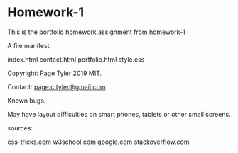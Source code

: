 # Homework-1
This is the portfolio homework assignment from homework-1

A file manifest:

index.html
contact.html
portfolio.html
style.css

Copyright:  Page Tyler 2019  MIT.

Contact:  page.c.tyler@gmail.com

Known bugs.
 
May have layout difficulties on smart phones, tablets or other small screens.

sources:

css-tricks.com
w3school.com
google.com
stackoverflow.com
